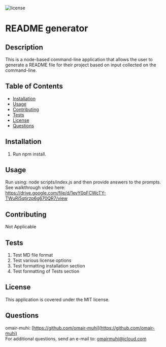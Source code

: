 ![license](https://img.shields.io/badge/license-MIT-brightgreen)
# README generator

## Description
This is a node-based command-line application that allows the user to generate a README file for their project based on input collected on the command-line.

## Table of Contents
* [Installation](#installation)
* [Usage](#usage)
* [Contributing](#contributing)
* [Tests](#tests)
* [License](#license)
* [Questions](#questions)

## Installation
1. Run npm install.


## Usage
Run using: node scripts/index.js and then provide answers to the prompts.  
See walkthrough video here: <https://drive.google.com/file/d/1evY0pFCWcTY-TWuRi5qtjrzp6g670QR7/view>

## Contributing
Not Applicable

## Tests
1. Test MD file format
2. Test various license options
3. Test formatting installation section
4. Test formatting of Tests section


## License
This application is covered under the MIT license.

## Questions
omair-muhi: [https://github.com/omair-muhi](https://github.com/omair-muhi)<br>For additional questions, send an e-mail to: <omairmuhi@icloud.com>
